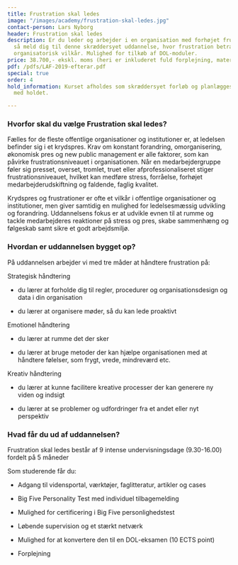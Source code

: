 ```yaml
---
title: Frustration skal ledes
image: "/images/academy/frustration-skal-ledes.jpg"
contact-person: Lars Nyborg
header: Frustration skal ledes
description: Er du leder og arbejder i en organisation med forhøjet frustrationsniveau,
  så meld dig til denne skræddersyet uddannelse, hvor frustration betragtes som et
  organisatorisk vilkår. Mulighed for tilkøb af DOL-moduler.
price: 38.700,- ekskl. moms (heri er inkluderet fuld forplejning, materialer)
pdf: /pdfs/LAF-2019-efterar.pdf
special: true
order: 4
hold_information: Kurset afholdes som skræddersyet forløb og planlægges efter aftale
  med holdet.

---
```

### Hvorfor skal du vælge Frustration skal ledes?

Fælles for de fleste offentlige organisationer og institutioner er, at ledelsen befinder sig i et krydspres. Krav om konstant forandring, omorganisering, økonomisk pres og new public management er alle faktorer, som kan påvirke frustrationsniveauet i organisationen. Når en medarbejdergruppe føler sig presset, overset, tromlet, truet eller afprofessionaliseret stiger frustrationsniveauet, hvilket kan medføre stress, forråelse, forhøjet medarbejderudskiftning og faldende, faglig kvalitet.

Krydspres og frustrationer er ofte et vilkår i offentlige organisationer og institutioner, men giver samtidig en mulighed for ledelsesmæssig udvikling og forandring. Uddannelsens fokus er at udvikle evnen til at rumme og tackle medarbejderes reaktioner på stress og pres, skabe sammenhæng og følgeskab samt sikre et godt arbejdsmiljø.

### Hvordan er uddannelsen bygget op?

På uddannelsen arbejder vi med tre måder at håndtere frustration på:

Strategisk håndtering

- du lærer at forholde dig til regler, procedurer og organisationsdesign og data i din organisation

- du lærer at organisere møder, så du kan lede proaktivt

Emotionel håndtering

- du lærer at rumme det der sker

- du lærer at bruge metoder der kan hjælpe organisationen med at håndtere følelser, som frygt, vrede, mindreværd etc.

Kreativ håndtering

- du lærer at kunne facilitere kreative processer der kan generere ny viden og indsigt

- du lærer at se problemer og udfordringer fra et andet eller nyt perspektiv

### Hvad får du ud af uddannelsen?

Frustration skal ledes består af 9 intense undervisningsdage (9.30-16.00) fordelt på 5 måneder

Som studerende får du:

- Adgang til vidensportal, værktøjer, faglitteratur, artikler og cases

- Big Five Personality Test med individuel tilbagemelding

- Mulighed for certificering i Big Five personlighedstest

- Løbende supervision og et stærkt netværk

- Mulighed for at konvertere den til en DOL-eksamen (10 ECTS point)

- Forplejning